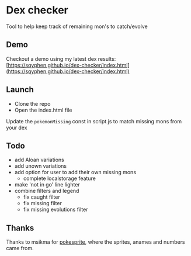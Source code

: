 # Dex checker

Tool to help keep track of remaining mon's to catch/evolve

## Demo

Checkout a demo using my latest dex results: [https://sqyphen.github.io/dex-checker/index.html](https://sqyphen.github.io/dex-checker/index.html)

## Launch 

- Clone the repo
- Open the index.html file


Update the ```pokemonMissing``` const in script.js to match missing mons from your dex


## Todo

+ add Aloan variations
+ add unown variations
+ add option for user to add their own missing mons
    - complete localstorage feature
+ make 'not in go' line lighter
+ combine filters and legend
    - fix caught filter
    - fix missing filter
    - fix missing evolutions filter



## Thanks

Thanks to msikma for [pokesprite](https://github.com/msikma/pokesprite), where the sprites, anames and numbers came from.